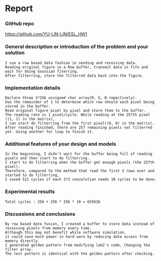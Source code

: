 # Report

### GitHub repo

https://github.com/YU-LIN-LIN/ESL_HW1

### General description or introduction of the problem and your solution
	I use a row based data fashion in sending and receiving data. 
	Reading original figure in a Row buffer, transmit data in fifo and wait for doing Gaussian fiterring. 
	After filterring, store the filterred data back into the figure.
### Implementation details
	Declare three 3*256 unsigned char array(R, G, B repectively).
	Use the remainder of 3 to determine which row should each pixel being stored in the buffer.
	Read original figure pixel by pixel and store them to the buffer.
	The reading rate is 1 pixel/cycle. While reading at the 257th pixel ((1, 1) in the matrix), 
	I can start do filterring from the first pixel((0, 0) in the matrix).
	After reading finished, there are 257 remaining pixels not filterred yet. Using another for loop to finish it.	
### Additional features of your design and models
	In the beginning, I didn't wait for the buffer being full of reading pixels and then start to do filterring. 
	I start to do filterring when the buffer get enough pixels (the 257th pixel). 
	Therefore, compared to the method that read the first 3 rows over and started to do filterring, 
	I saved 511 cycles if each 3*3 convolution needs 10 cycles to be done.
### Experimental results
	Total cycles : 256 + 256 * 256 * 10 = 655616
### Discussions and conclusions
	By row based data fusion, I created a buffer to store data instead of receiving pixels from memory every time. 
	Although this may not benefit while software simulation, 
	it could save much power in hard ware by reducing data access from memory directly.
	I generated golden pattern from modifying lab2's code, Changing the filter array. 
	The test pattern is identical with the golden pattern after checking.




